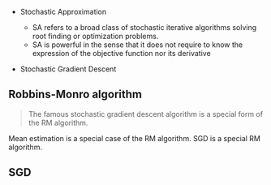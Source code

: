 - Stochastic Approximation
  - SA refers to a broad class of stochastic iterative algorithms solving root finding or optimization problems.
  - SA is powerful in the sense that it does not require to know the expression of the objective function nor its derivative

- Stochastic Gradient Descent

## Robbins-Monro algorithm

> The famous stochastic gradient descent algorithm is a special form of the RM algorithm.

Mean estimation is a special case of the RM algorithm. SGD is a special RM algorithm.

## SGD

